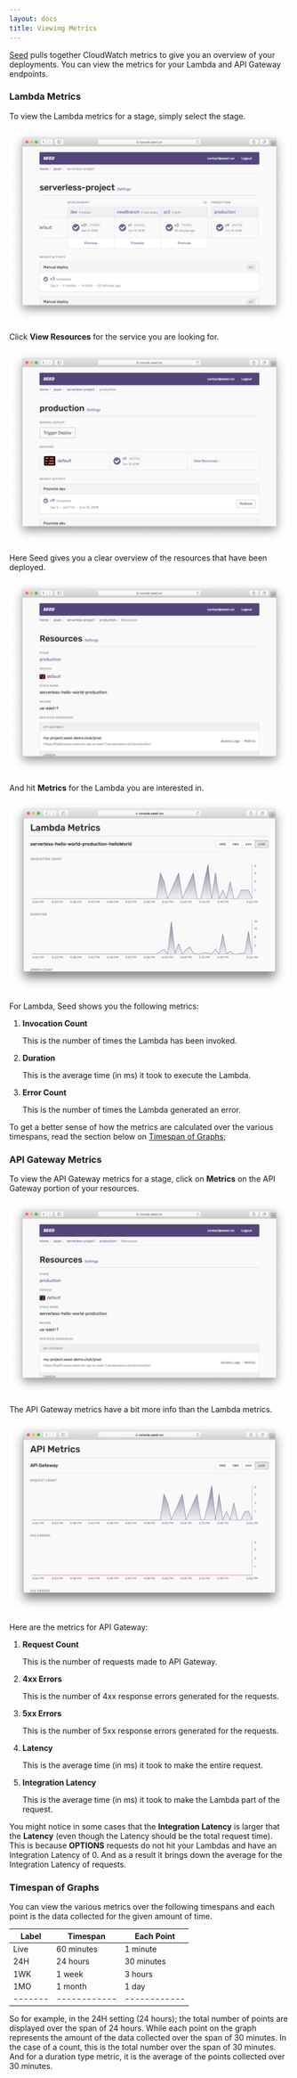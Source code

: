 ```yaml
---
layout: docs
title: Viewing Metrics
---
```


[Seed](/) pulls together CloudWatch metrics to give you an overview of your deployments. You can view the metrics for your Lambda and API Gateway endpoints.

### Lambda Metrics

To view the Lambda metrics for a stage, simply select the stage.

![Select stage](/assets/docs/viewing-metrics/select-stage.png)

Click **View Resources** for the service you are looking for.

![Stage view resources](/assets/docs/viewing-metrics/stage-view-resources.png)

Here Seed gives you a clear overview of the resources that have been deployed.

![Resources Info](/assets/docs/viewing-metrics/resources-info.png)

And hit **Metrics** for the Lambda you are interested in.

![Lambda Metrics](/assets/docs/viewing-metrics/lambda-metrics.png)

For Lambda, Seed shows you the following metrics:

1. **Invocation Count**

   This is the number of times the Lambda has been invoked.

2. **Duration**

   This is the average time (in ms) it took to execute the Lambda.

3. **Error Count**

   This is the number of times the Lambda generated an error.

To get a better sense of how the metrics are calculated over the various timespans, read the section below on [Timespan of Graphs](#timespan-of-graphs);

### API Gateway Metrics

To view the API Gateway metrics for a stage, click on **Metrics** on the API Gateway portion of your resources.

![Resources Info](/assets/docs/viewing-metrics/resources-info.png)

The API Gateway metrics have a bit more info than the Lambda metrics.

![API Gateway Metrics](/assets/docs/viewing-metrics/api-gateway-metrics.png)

Here are the metrics for API Gateway:

1. **Request Count**

   This is the number of requests made to API Gateway.

2. **4xx Errors**

   This is the number of 4xx response errors generated for the requests.

3. **5xx Errors**

   This is the number of 5xx response errors generated for the requests.

4. **Latency**

   This is the average time (in ms) it took to make the entire request.

5. **Integration Latency**

   This is the average time (in ms) it took to make the Lambda part of the request.

You might notice in some cases that the **Integration Latency** is larger that the **Latency** (even though the Latency should be the total request time). This is because **OPTIONS** requests do not hit your Lambdas and have an Integration Latency of 0. And as a result it brings down the average for the Integration Latency of requests.

### Timespan of Graphs

You can view the various metrics over the following timespans and each point is the data collected for the given amount of time.

| Label | Timespan   | Each Point |
|-------|------------|------------|
| Live  | 60 minutes | 1 minute   |
| 24H   | 24 hours   | 30 minutes |
| 1WK   | 1 week     | 3 hours    |
| 1MO   | 1 month    | 1 day      |
|-------|------------|------------|

So for example, in the 24H setting (24 hours); the total number of points are displayed over the span of 24 hours. While each point on the graph represents the amount of the data collected over the span of 30 minutes. In the case of a count, this is the total number over the span of 30 minutes. And for a duration type metric, it is the average of the points collected over 30 minutes.
